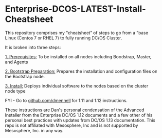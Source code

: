 # Enterprise-DCOS-LATEST-Install-Cheatsheet

This repository comprises my "cheatsheet" of steps to go from a "base Linux (Centos 7 or RHEL 7) to fully running DC/OS Cluster.

It is broken into three steps:

[1. Prerequisites:](https://github.com/jdyver/Enterprise-DC-OS-LATEST-Install-Cheatsheet/blob/master/1%20-%20Prerequisites.md) To be installed on all nodes including Boodstrap, Master, and Agents

[2. Bootstrap Preparation:](https://github.com/jdyver/Enterprise-DC-OS-LATEST-Install-Cheatsheet/blob/master/2%20-%20Bootstrap%20Preparation.md) Prepares the installation and configuration files on the Bootstrap node.

[3. Install:](https://github.com/jdyver/Enterprise-DC-OS-LATEST-Install-Cheatsheet/blob/master/3%20-%20Installation.md)  Deploys individual software to the nodes based on the cluster node type

FYI - Go to [github.com/dmennell](https://github.com/dmennell/Enterprise-DC-OS-1.12-Install-Cheatsheet) for 1.11 and 1.12 instructions.

These instructions are Dan's personal condensation of the Advanced Installer from the Enterprise DC/OS 1.12 documents and a few other of his personal best practices with updates from DC/OS 1.13 documentation.  This repo is not affiliated with Mesosphere, Inc and is not supported by Mesosphere, Inc. in any way.

